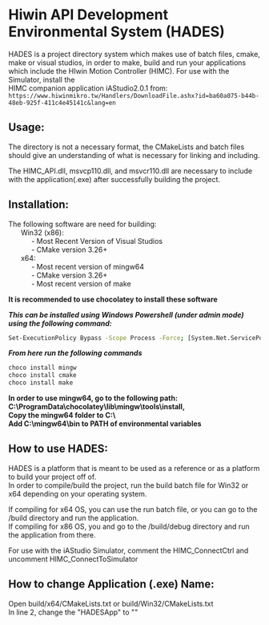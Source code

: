 # Hiwin API Development Environmental System (HADES)

HADES is a project directory system which makes use of batch files, cmake, make or visual studios,
    in order to make, build and run your applications which include the HIwin Motion Controller (HIMC). For use with the Simulator, install the  
    HIMC companion application iAStudio2.0.1 from: ```https://www.hiwinmikro.tw/Handlers/DownloadFile.ashx?id=ba60a075-b44b-48eb-925f-411c4e45141c&lang=en```

## Usage:

The directory is not a necessary format, the CMakeLists and batch files
should give an understanding of what is necessary for linking and including.

The HIMC_API.dll, msvcp110.dll, and msvcr110.dll are necessary to 
include with the application(.exe) after successfully building the project.

## Installation:

The following software are need for building:  
&emsp;&ensp; Win32 (x86):  
&emsp;&emsp;&emsp; - Most Recent Version of Visual Studios  
&emsp;&emsp;&emsp; - CMake version 3.26+  
&emsp;&ensp; x64:  
&emsp;&emsp;&emsp; - Most recent version of mingw64  
&emsp;&emsp;&emsp; - CMake version 3.26+  
&emsp;&emsp;&emsp; - Most recent version of make  

**It is recommended to use chocolatey to install these software**

***This can be installed using Windows Powershell (under admin mode) using the following command:***
```bash
Set-ExecutionPolicy Bypass -Scope Process -Force; [System.Net.ServicePointManager]::SecurityProtocol = [System.Net.ServicePointManager]::SecurityProtocol -bor 3072; iex ((New-Object System.Net.WebClient).DownloadString('https://community.chocolatey.org/install.ps1'))
```
***From here run the following commands***
```bash
choco install mingw  
choco install cmake  
choco install make
```  
**In order to use mingw64, go to the following path: C:\ProgramData\chocolatey\lib\mingw\tools\install\,  
Copy the mingw64 folder to C:\  
Add C:\mingw64\bin to PATH of environmental variables**

## How to use HADES:

HADES is a platform that is meant to be used as a reference or as a platform to build your project off of.  
In order to compile/build the project, run the build batch file for Win32 or x64 depending on your operating system. 

If compiling for x64 OS, you can use the run batch file, or you can go to the /build directory and run the application.   
If compiling for x86 OS, you and go to the /build/debug directory and run the application from there. 

For use with the iAStudio Simulator, comment the HIMC_ConnectCtrl and uncomment HIMC_ConnectToSimulator

## How to change Application (.exe) Name:
Open build/x64/CMakeLists.txt or build/Win32/CMakeLists.txt  
In line 2, change the "HADESApp" to "<desired app name goes here>"
